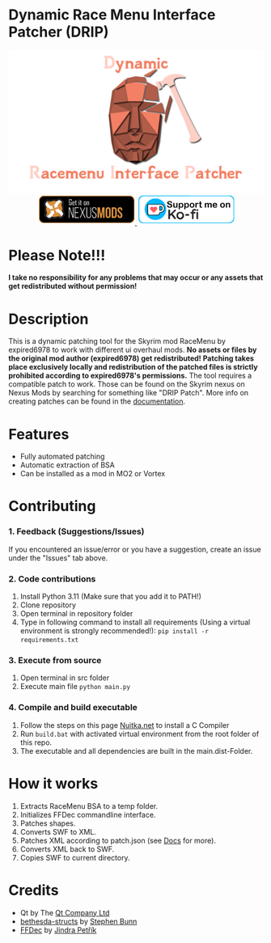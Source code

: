 # Dynamic Race Menu Interface Patcher (DRIP)

<p align="center">
<img src="repo_assets/DRIP_Headline Github.png" width="750px" />
<br>
<a href="https://www.nexusmods.com/skyrimspecialedition/mods/92345"><img src="repo_assets/nexus-mods.png" height="60px"/> </a>
<a href="https://ko-fi.com/cutleast"><img src="repo_assets/ko-fi.png" height="60px"/> </a>
<br>

# Please Note!!!

**I take no responsibility for any problems that may occur or any assets that get redistributed without permission!**

# Description

This is a dynamic patching tool for the Skyrim mod RaceMenu by expired6978 to work with different ui overhaul mods.
**No assets or files by the original mod author (expired6978) get redistributed! Patching takes place exclusively locally and redistribution of the patched files is strictly prohibited according to expired6978's permissions.**
The tool requires a compatible patch to work. Those can be found on the Skyrim nexus on Nexus Mods by searching for something like "DRIP Patch".
More info on creating patches can be found in the [documentation](./DOCUMENTATION.md).

# Features

- Fully automated patching
- Automatic extraction of BSA
- Can be installed as a mod in MO2 or Vortex

# Contributing

### 1. Feedback (Suggestions/Issues)

If you encountered an issue/error or you have a suggestion, create an issue under the "Issues" tab above.

### 2. Code contributions

1. Install Python 3.11 (Make sure that you add it to PATH!)
2. Clone repository
3. Open terminal in repository folder
4. Type in following command to install all requirements (Using a virtual environment is strongly recommended!):
   `pip install -r requirements.txt`

### 3. Execute from source

1. Open terminal in src folder
2. Execute main file
   `python main.py`

### 4. Compile and build executable

1. Follow the steps on this page [Nuitka.net](https://nuitka.net/doc/user-manual.html#usage) to install a C Compiler
2. Run `build.bat` with activated virtual environment from the root folder of this repo.
3. The executable and all dependencies are built in the main.dist-Folder.

# How it works

1. Extracts RaceMenu BSA to a temp folder.
2. Initializes FFDec commandline interface.
3. Patches shapes.
4. Converts SWF to XML.
5. Patches XML according to patch.json (see [Docs](./DOCUMENTATION.md) for more).
6. Converts XML back to SWF.
7. Copies SWF to current directory.

# Credits

- Qt by The [Qt Company Ltd](https://qt.io)
- [bethesda-structs](https://github.com/stephen-bunn/bethesda-structs) by [Stephen Bunn](https://github.com/stephen-bunn)
- [FFDec](https://github.com/jindrapetrik/jpexs-decompiler) by [Jindra Petřík](https://github.com/jindrapetrik)
